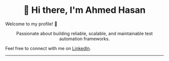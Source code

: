 <!-- My Profile README -->

<h1 align="center">👋 Hi there, I'm Ahmed Hasan</h1>

Welcome to my profile! 🚀

<p align="center">
  Passionate about building reliable, scalable, and maintainable test automation frameworks.
</p>


Feel free to connect with me on [LinkedIn](https://www.linkedin.com/in/-ahmed-hasan).

---
<!--
**ahmed-hasan-kr/ahmed-hasan-kr** is a ✨ _special_ ✨ repository because its `README.md` (this file) appears on your GitHub profile.

Here are some ideas to get you started:

- 🔭 I’m currently working on ...
- 🌱 I’m currently learning ...
- 👯 I’m looking to collaborate on ...
- 🤔 I’m looking for help with ...
- 💬 Ask me about ...
- 📫 How to reach me: ...
- 😄 Pronouns: ...
- ⚡ Fun fact: ...
-->
